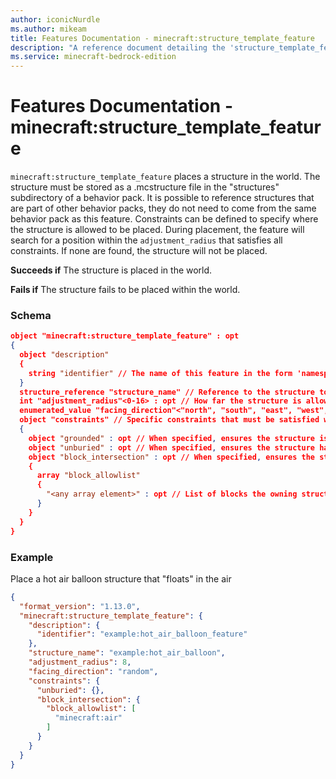 ```yaml
---
author: iconicNurdle
ms.author: mikeam
title: Features Documentation - minecraft:structure_template_feature
description: "A reference document detailing the 'structure_template_feature' feature"
ms.service: minecraft-bedrock-edition
---
```


# Features Documentation - minecraft:structure_template_feature

`minecraft:structure_template_feature` places a structure in the world. The structure must be stored as a .mcstructure file in the "structures" subdirectory of a behavior pack. It is possible to reference structures that are part of other behavior packs, they do not need to come from the same behavior pack as this feature. Constraints can be defined to specify where the structure is allowed to be placed. During placement, the feature will search for a position within the `adjustment_radius` that satisfies all constraints. If none are found, the structure will not be placed.

**Succeeds if**
The structure is placed in the world.

**Fails if**
The structure fails to be placed within the world.

### Schema

```json
object "minecraft:structure_template_feature" : opt
{
  object "description"
  {
    string "identifier" // The name of this feature in the form 'namespace_name:feature_name'. 'feature_name' must match the filename.
  }
  structure_reference "structure_name" // Reference to the structure to be placed.
  int "adjustment_radius"<0-16> : opt // How far the structure is allowed to move when searching for a valid placement position. Search is radial, stopping when the nearest valid position is found. Defaults to 0 if omitted.
  enumerated_value "facing_direction"<"north", "south", "east", "west", "random"> : opt // Direction the structure will face when placed in the world. Defaults to "random" if omitted.
  object "constraints" // Specific constraints that must be satisfied when placing this structure.
  {
    object "grounded" : opt // When specified, ensures the structure is on the ground.
    object "unburied" : opt // When specified, ensures the structure has air above it.
    object "block_intersection" : opt // When specified, ensures the structure only intersects with allowlisted blocks.
    {
      array "block_allowlist"
      {
        "<any array element>" : opt // List of blocks the owning structure is allowed to intersect with.
      }
    }
  }
}
```

### Example

Place a hot air balloon structure that "floats" in the air

```json
{
  "format_version": "1.13.0",
  "minecraft:structure_template_feature": {
    "description": {
      "identifier": "example:hot_air_balloon_feature"
    },
    "structure_name": "example:hot_air_balloon",
    "adjustment_radius": 8,
    "facing_direction": "random",
    "constraints": {
      "unburied": {},
      "block_intersection": {
        "block_allowlist": [
          "minecraft:air"
        ]
      }
    }
  }
}
```
